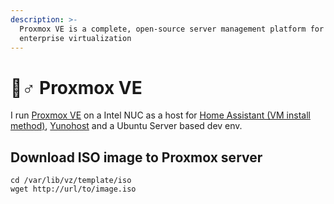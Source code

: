 ```yaml
---
description: >-
  Proxmox VE is a complete, open-source server management platform for
  enterprise virtualization
---
```


# 🧙♂ Proxmox VE

I run [Proxmox VE](https://www.proxmox.com/en/) on a Intel NUC as a host for [Home Assistant (VM install method)](../../home-automation.md), [Yunohost](https://yunohost.org/#/) and a Ubuntu Server based dev env.

## Download ISO image to Proxmox server

```
cd /var/lib/vz/template/iso
wget http://url/to/image.iso
```
